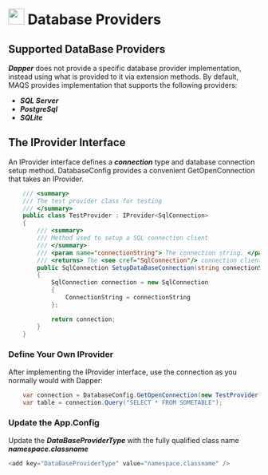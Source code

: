 # <img src="resources/maqslogo.ico" height="32" width="32"> Database Providers

## Supported DataBase Providers
***Dapper*** does not provide a specific database provider implementation, instead using what is provided to it via extension methods. By default, MAQS provides implementation that supports the following providers:

* ***SQL Server***
* ***PostgreSql***
* ***SQLite***


## The IProvider Interface
An IProvider interface defines a ***connection*** type and database connection setup method. DatabaseConfig provides a convenient GetOpenConnection that takes an IProvider.

```csharp
    /// <summary>
    /// The test provider class for testing
    /// </summary>
    public class TestProvider : IProvider<SqlConnection>
    {
        /// <summary>
        /// Method used to setup a SQL connection client
        /// </summary>
        /// <param name="connectionString"> The connection string. </param>
        /// <returns> The <see cref="SqlConnection"/> connection client. </returns>
        public SqlConnection SetupDataBaseConnection(string connectionString)
        {
            SqlConnection connection = new SqlConnection
            {
                ConnectionString = connectionString
            };

            return connection;
        }
    } 

```

### Define Your Own IProvider
After implementing the IProvider interface, use the connection as you normally would with Dapper:

```csharp
    var connection = DatabaseConfig.GetOpenConnection(new TestProvider());
    var table = connection.Query("SELECT * FROM SOMETABLE");
```

### Update the App.Config

Update the ***DataBaseProviderType*** with the fully qualified class name ***namespace.classname***

```csharp
<add key="DataBaseProviderType" value="namespace.classname" />
```